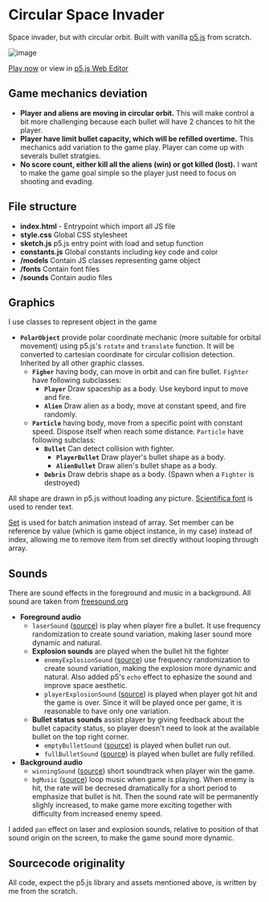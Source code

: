 # Circular Space Invader

Space invader, but with circular orbit. Built with vanilla [p5.js](https://p5js.org) from scratch.

![image](https://user-images.githubusercontent.com/8860448/205520082-48f2ff11-73d1-43ad-b0dd-b3decab6b92e.png)

[Play now](https://th1nkk1d.github.io/circular-space-invader) or view in [p5.js Web Editor](https://editor.p5js.org/Th1nkK1D/sketches/Xv7vjo71c)

## Game mechanics deviation

- **Player and aliens are moving in circular orbit.** This will make control a bit more challenging because each bullet will have 2 chances to hit the player.
- **Player have limit bullet capacity, which will be refilled overtime.** This mechanics add variation to the game play. Player can come up with severals bullet stratgies.
- **No score count, either kill all the aliens (win) or got killed (lost).** I want to make the game goal simple so the player just need to focus on shooting and evading.

## File structure

- **index.html** - Entrypoint which import all JS file
- **style.css** Global CSS stylesheet
- **sketch.js** p5.js entry point with load and setup function
- **constants.js** Global constants including key code and color
- **/models** Contain JS classes representing game object
- **/fonts** Contain font files
- **/sounds** Contain audio files

## Graphics

I use classes to represent object in the game

- **`PolarObject`** provide polar coordinate mechanic (more suitable for orbital movement) using p5.js's `rotate` and `translate` function. It will be converted to cartesian coordinate for circular collision detection. Inherited by all other graphic classes.
  - **`Figher`** having body, can move in orbit and can fire bullet. `Fighter` have following subclasses:
    - **`Player`** Draw spaceship as a body. Use keybord input to move and fire.
    - **`Alien`** Draw alien as a body, move at constant speed, and fire randomly.
  - **`Particle`** having body, move from a specific point with constant speed. Dispose itself when reach some distance. `Particle` have following subclass:
    - **`Bullet`** Can detect collision with fighter.
      - **`PlayerBullet`** Draw player's bullet shape as a body.
      - **`AlienBullet`** Draw alien's bullet shape as a body.
    - **`Debris`** Draw debris shape as a body. (Spawn when a `Fighter` is destroyed)

All shape are drawn in p5.js without loading any picture. [Scientifica font](https://github.com/NerdyPepper/scientifica) is used to render text.

[Set](https://developer.mozilla.org/en-US/docs/Web/JavaScript/Reference/Global_Objects/Set) is used for batch animation instead of array. Set member can be reference by value (which is game object instance, in my case) instead of index, allowing me to remove item from set directly without looping through array.

## Sounds

There are sound effects in the foreground and music in a background. All sound are taken from [freesound.org](https://freesound.org)

- **Foreground audio**
  - `laserSound` ([source](https://freesound.org/people/kafokafo/sounds/128349/)) is play when player fire a bullet. It use frequency randomization to create sound variation, making laser sound more dynamic and natural.
  - **Explosion sounds** are played when the bullet hit the fighter
    - `enemyExplosionSound` ([source](https://freesound.org/people/InspectorJ/sounds/411642/)) use frequency randomization to create sound variation, making the explosion more dynamic and natural. Also added p5's `echo` effect to ephasize the sound and improve space aesthetic.
    - `playerExplosionSound` ([source](https://freesound.org/people/mitchelk/sounds/136765/)) is played when player got hit and the game is over. Since it will be played once per game, it is reasonable to have only one variation.
  - **Bullet status sounds** assist player by giving feedback about the bullet capacity status, so player doesn't need to look at the available bullet on the top right corner.
    - `emptyBulletSound` ([source](https://freesound.org/people/rnina01/sounds/240717/)) is played when bullet run out.
    - `fullBulletSound` ([source](https://freesound.org/people/bennychico11/sounds/29543/)) is played when bullet are fully refilled.
- **Background audio**
  - `winningSound` ([source](https://freesound.org/people/Tuudurt/sounds/275104/)) short soundtrack when player win the game.
  - `bgMusic` ([source](https://freesound.org/people/eardeer/sounds/401613/)) loop music when game is playing. When enemy is hit, the rate will be decresed dramatically for a short period to emphasize that bullet is hit. Then the sound rate will be permanently slighly increased, to make game more exciting together with difficulty from increased enemy speed.

I added `pan` effect on laser and explosion sounds, relative to position of that sound origin on the screen, to make the game sound more dynamic.

## Sourcecode originality

All code, expect the p5.js library and assets mentioned above, is written by me from the scratch.
